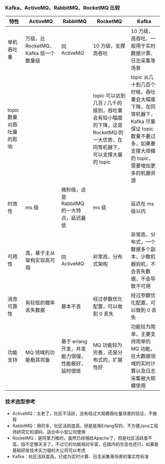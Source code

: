 ### Kafka、ActiveMQ、RabbitMQ、RocketMQ 比较

| 特性                     | ActiveMQ                              | RabbitMQ                                           | RocketMQ                                                     | Kafka                                                        |
| ------------------------ | ------------------------------------- | -------------------------------------------------- | ------------------------------------------------------------ | ------------------------------------------------------------ |
| 单机吞吐量               | 万级，比 RocketMQ、Kafka 低一个数量级 | 同 ActiveMQ                                        | 10 万级，支撑高吞吐                                          | 10 万级，高吞吐，一般用于实时数据计算、日志采集等场景        |
| topic 数量对吞吐量的影响 |                                       |                                                    | topic 可以达到几百 / 几千的级别，吞吐量会有较小幅度的下降，这是 RocketMQ 的一大优势，在同等机器下，可以支撑大量的 topic | topic 从几十到几百个时候，吞吐量会大幅度下降，在同等机器下，Kafka 尽量保证 topic 数量不要过多，如果要支撑大规模的 topic，需要增加更多的机器资源 |
| 时效性                   | ms 级                                 | 微秒级，这是 RabbitMQ 的一大特点，延迟最低         | ms 级                                                        | 延迟在 ms 级以内                                             |
| 可用性                   | 高，基于主从架构实现高可用            | 同 ActiveMQ                                        | 非常高，分布式架构                                           | 非常高，分布式，一个数据多个副本，少数机器宕机，不会丢失数据，不会导致不可用 |
| 消息可靠性               | 有较低的概率丢失数据                  | 基本不丢                                           | 经过参数优化配置，可以做到 0 丢失                            | 经过参数优化配置，可以做到 0 丢失                            |
| 功能支持                 | MQ 领域的功能极其完备                 | 基于 erlang 开发，并发能力很强，性能极好，延时很低 | MQ 功能较为完善，还是分布式的，扩展性好                      | 功能较为简单，主要支持简单的 MQ 功能，在大数据领域的实时计算以及日志采集被大规模使用 |

### 技术选型参考

- ActiveMQ：太老了，社区不活跃，没有经过大规模吞吐量场景的验证，不推荐
- RabbitMQ：用的多，社区活跃度高，但是是用Erlang写的，不方便Java工程师研究它的源码，适合中小型公司使用
- RocketMQ：是阿里力推的，虽然已经捐给Apache了，但是社区活跃度不高，指不定哪天凉了。不过它的功能相对丰富，在国内的生态也还行，如果是基础研发技术实力强的大公司可以考虑
- Kafka：社区活跃度高，已成为实时计算、日志采集等场景的事实性标准